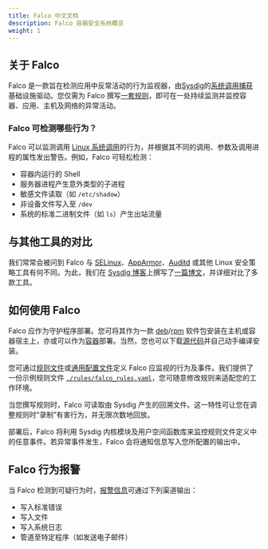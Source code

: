 ```yaml
---
title: Falco 中文文档
description: Falco 容器安全系统概览
weight: 1
---
```


## 关于 Falco

Falco 是一款旨在检测应用中反常活动的行为监视器，由[Sysdig](https://github.com/draios/sysdig)的[系统调用捕获](https://sysdig.com/blog/fascinating-world-linux-system-calls/)基础设施驱动。您仅需为 Falco 撰写[一套规则](/docs/rules)，即可在一处持续监测并监控容器、应用、主机及网络的异常活动。

### Falco 可检测哪些行为？

Falco 可以监测调用 [Linux 系统调用](http://man7.org/linux/man-pages/man2/syscalls.2.html)的行为，并根据其不同的调用、参数及调用进程的属性发出警告。例如，Falco 可轻松检测：

* 容器内运行的 Shell
* 服务器进程产生意外类型的子进程
* 敏感文件读取（如 `/etc/shadow`）
* 非设备文件写入至 `/dev`
* 系统的标准二进制文件（如 `ls`）产生出站流量

## 与其他工具的对比

我们常常会被问到 Falco 与 [SELinux](https://en.wikipedia.org/wiki/Security-Enhanced_Linux)、[AppArmor](https://wiki.ubuntu.com/AppArmor)、[Auditd](https://linux.die.net/man/8/auditd) 或其他 Linux 安全策略工具有何不同。为此，我们在 [Sysdig 博客](https://sysdig.com/blog)上撰写了[一篇博文](https://sysdig.com/blog/selinux-seccomp-falco-technical-discussion/)，并详细对比了多款工具。

## 如何使用 Falco

Falco 应作为守护程序部署。您可将其作为一款 [deb](/docs/installation#debian)/[rpm](/docs/installation#centos-rhel) 软件包安装在主机或容器宿主上，亦或可以作为[容器](/docs/third-party#docker)部署。当然，您也可以下载[源代码](/docs/source)并自己动手编译安装。

您可通过[规则文件](/docs/rules)或[通用配置文件](/docs/configuration)定义 Falco 应监视的行为及事件。我们提供了一份示例规则文件 [`./rules/falco_rules.yaml`](https://github.com/falcosecurity/falco/blob/master/rules/falco_rules.yaml)，您可随意修改规则来适配您的工作环境。

当您撰写规则时，Falco 可读取由 Sysdig 产生的回溯文件。这一特性可让您在调整规则时“录制”有害行为，并无限次数地回放。

部署后，Falco 将利用 Sysdig 内核模块及用户空间函数库来监控规则文件定义中的任意事件。若异常事件发生，Falco 会将通知信息写入您所配置的输出中。

## Falco 行为报警

当 Falco 检测到可疑行为时，[报警信息](/docs/alerts)可通过下列渠道输出：

* 写入标准错误
* 写入文件
* 写入系统日志
* 管道至特定程序（如发送电子邮件）
